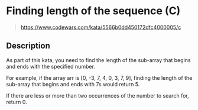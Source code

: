 # Finding length of the sequence (C)

> https://www.codewars.com/kata/5566b0dd450172dfc4000005/c

## Description
As part of this kata, you need to find the length of the sub-array that begins and ends with the specified number.

For example, if the array arr is [0, -3, 7, 4, 0, 3, 7, 9], finding the length of the sub-array that begins and ends with 7s would return 5.

If there are less or more than two occurrences of the number to search for, return 0.

